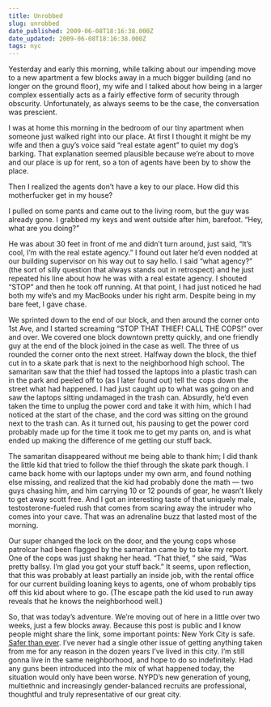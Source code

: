 ```yaml
---
title: Unrobbed
slug: unrobbed
date_published: 2009-06-08T18:16:38.000Z
date_updated: 2009-06-08T18:16:38.000Z
tags: nyc
---
```


Yesterday and early this morning, while talking about our impending move to a new apartment a few blocks away in a much bigger building (and no longer on the ground floor), my wife and I talked about how being in a larger complex essentially acts as a fairly effective form of security through obscurity. Unfortunately, as always seems to be the case, the conversation was prescient.

I was at home this morning in the bedroom of our tiny apartment when someone just walked right into our place. At first I thought it might be my wife and then a guy’s voice said “real estate agent” to quiet my dog’s barking. That explanation seemed plausible because we’re about to move and our place is up for rent, so a ton of agents have been by to show the place.

Then I realized the agents don’t have a key to our place. How did this motherfucker get in my house?

I pulled on some pants and came out to the living room, but the guy was already gone. I grabbed my keys and went outside after him, barefoot. “Hey, what are you doing?”

He was about 30 feet in front of me and didn’t turn around, just said, “It’s cool, I’m with the real estate agency.” I found out later he’d even nodded at our building supervisor on his way out to say hello. I said “what agency?” (the sort of silly question that always stands out in retrospect) and he just repeated his line about how he was with a real estate agency. I shouted “STOP” and then he took off running. At that point, I had just noticed he had both my wife’s and my MacBooks under his right arm. Despite being in my bare feet, I gave chase.

We sprinted down to the end of our block, and then around the corner onto 1st Ave, and I started screaming “STOP THAT THIEF! CALL THE COPS!” over and over. We covered one block downtown pretty quickly, and one friendly guy at the end of the block joined in the case as well. The three of us rounded the corner onto the next street. Halfway down the block, the thief cut in to a skate park that is next to the neighborhood high school. The samaritan saw that the thief had tossed the laptops into a plastic trash can in the park and peeled off to (as I later found out) tell the cops down the street what had happened. I had just caught up to what was going on and saw the laptops sitting undamaged in the trash can. Absurdly, he’d even taken the time to unplug the power cord and take it with him, which I had noticed at the start of the chase, and the cord was sitting on the ground next to the trash can. As it turned out, his pausing to get the power cord probably made up for the time it took me to get my pants on, and is what ended up making the difference of me getting our stuff back.

The samaritan disappeared without me being able to thank him; I did thank the little kid that tried to follow the thief through the skate park though. I came back home with our laptops under my own arm, and found nothing else missing, and realized that the kid had probably done the math — two guys chasing him, and him carrying 10 or 12 pounds of gear, he wasn’t likely to get away scott free. And I got an interesting taste of that uniquely male, testosterone-fueled rush that comes from scaring away the intruder who comes into your cave. That was an adrenaline buzz that lasted most of the morning.

Our super changed the lock on the door, and the young cops whose patrolcar had been flagged by the samaritan came by to take my report. One of the cops was just shakng her head. “That thief, ” she said, “Was pretty ballsy. I’m glad you got your stuff back.” It seems, upon reflection, that this was probably at least partially an inside job, with the rental office for our current building loaning keys to agents, one of whom probably tips off this kid about where to go. (The escape path the kid used to run away reveals that he knows the neighborhood well.)

So, that was today’s adventure. We’re moving out of here in a little over two weeks, just a few blocks away. Because this post is public and I know people might share the link, some important points: New York City is safe. [Safer than ever](http://dashes.com/anil/2008/01/postcrime-nyc.html). I’ve never had a single other issue of getting anything taken from me for any reason in the dozen years I’ve lived in this city. I’m still gonna live in the same neighborhood, and hope to do so indefinitely. Had any guns been introduced into the mix of what happened today, the situation would only have been worse. NYPD’s new generation of young, multiethnic and increasingly gender-balanced recruits are professional, thoughtful and truly representative of our great city.
